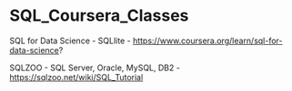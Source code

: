 # SQL_Coursera_Classes
SQL for Data Science - SQLlite - https://www.coursera.org/learn/sql-for-data-science?

SQLZOO - SQL Server, Oracle, MySQL, DB2 - https://sqlzoo.net/wiki/SQL_Tutorial
